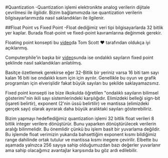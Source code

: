 #Quantization
-Quantization işlemi elektronikte analog verilerin dijitale çevrilmesi ile ilgilidir.
Bizim bağlamımızda ise quantization verilerin bilgisayarlarımızda nasıl saklandıkları ile ilgilenir.


##Float Point vs Fixed Point
-Float dediğimiz veri tipi bilgisayarlarda 32 bitlik yer kaplar. Burada float-point ve fixed-point kavramlarına değinmek gerekir.

Floating point konsepti bu [video](https://www.youtube.com/watch?v=PZRI1IfStY0)da Tom Scott ❤ tarafından oldukça iyi açıklanmış.

Computerphile'in başka bir [video](https://www.youtube.com/watch?v=f4ekifyijIg&t=651s)sunda ise ondalıklı sayıların fixed point şeklinde nasıl saklandıkları anlatılmış.

Basitçe özetlemek gerekirse eğer 32-Bitlik bir yeriniz varsa 16 biti tam sayı kalan 16 biti ise ondalıklı kısım için için ayrılır. Genellikle bu oyun ve grafik programları için elverişlidir fakat büyük sayıları bu şekilde saklayamazsınız.

Fixed point konsepti ise bize ilkokulda öğretilen "ondalıklı sayıların bilimsel gösterimi"nin ikili sayı sistemlerindeki karşılığıdır. Elimizdeki belleği sign-bit (işareti belirtir), exponent (2'nin üssü belirtilir) ve mantissa (elimizdeki gerçek sayı) olarak ayırarak daha büyük aralıktaki sayıları gösterebiliriz.

Bizim yapmayı hedeflediğimiz quantization işlemi 32 bitlik float verileri 8 bitlik integer verilere dönüştürür. Bunu yaparken dönüştürülecek verilerin aralığı bilinmelidir. Bu önemlidir çünkü bu işlem basit bir yuvarlama değildir. Bu işlemde float verimizin yukarıda bahsettiğim exponent kısmı bildiğimiz range dahilinde ortak tutulur ve mantissa kısmı inegere çevirilir. Elbette bu aşamada yalnızca 256 sayıya sahip olduğumuzdan bazı değerler yuvarlanır ama sahip olacağımız avantajlar karşısında bu göz ardı edilebilir. 

